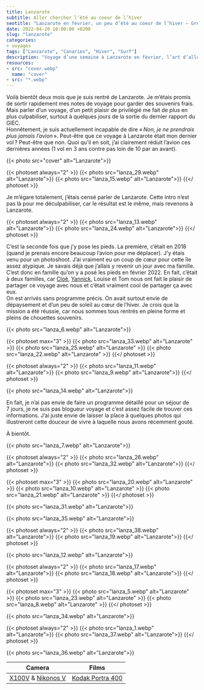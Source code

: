 ```yaml
---
title: Lanzarote
subtitle: Aller chercher l’été au coeur de l’hiver
seotitle: "Lanzarote en février, un peu d’été au coeur de l’hiver — Grégory Mignard"
date: 2022-04-20 10:00:00 +0200
slug: "lanzarote"
categories:
- voyages
tags: ["Lanzarote", "Canaries", "Hiver", "Surf"]
description: "Voyage d’une semaine à Lanzarote en février, l’art d’aller chercher un peu d’été au coeur de l’hiver."
resources:
- src: "cover.webp"
  name: "cover"
- src: "*.webp"
---
```


Voilà bientôt deux mois que je suis rentré de Lanzarote. Je m’étais promis de sortir rapidement mes notes de voyage pour garder des souvenirs frais. Mais parler d’un voyage, d’un petit plaisir de privilégié me fait de plus en plus culpabiliser, surtout à quelques jours de la sortie du dernier rapport du GIEC.  
Honnêtement, je suis actuellement incapable de dire « *Non, je ne prendrais plus jamais l’avion* ». Peut-être que ce voyage à Lanzarote était mon dernier vol ? Peut-être que non. Quoi qu’il en soit, j’ai clairement réduit l’avion ces dernières années (1 vol en 3 ans contre pas loin de 10 par an avant).

{{< photo src="cover" alt="Lanzarote">}}

{{< photoset always="2" >}}
{{< photo src="lanza_29.webp" alt="Lanzarote">}}
{{< photo src="lanza_15.webp" alt="Lanzarote">}}
{{</ photoset >}}

Je m’égare totalement, j’étais censé parler de Lanzarote. Cette intro n’est pas là pour me déculpabiliser, car le résultat est le même, mais revenons à Lanzarote.

{{< photoset always="2" >}}
{{< photo src="lanza_13.webp" alt="Lanzarote">}}
{{< photo src="lanza_24.webp" alt="Lanzarote">}}
{{</ photoset >}}

C’est la seconde fois que j’y pose les pieds. La première, c’était en 2018 (quand je prenais encore beaucoup l’avion pour me déplacer). J’y étais venu pour un photoshoot. J’ai vraiment eu un coup de cœur pour cette île assez atypique. Je savais déjà que j’allais y revenir un jour avec ma famille. C’est donc en famille qu’on y a posé les pieds en février 2022. En fait, c’était à deux familles, car [Cloé](https://www.instagram.com/le.murmure.des.feuilles/), [Yannick](https://www.instagram.com/bonjouryannick/), Louise et Tom nous ont fait le plaisir de partager ce voyage avec nous et c’était vraiment cool de partager ça avec eux.  
On est arrivés sans programme précis. On avait surtout envie de dépaysement et d’un peu de soleil au cœur de l’hiver. Je crois que la mission a été réussie, car nous sommes tous rentrés en pleine forme et pleins de chouettes souvenirs.

{{< photo src="lanza_6.webp" alt="Lanzarote">}}

{{< photoset max="3" >}}
  {{< photo src="lanza_33.webp" alt="Lanzarote" >}}
  {{< photo src="lanza_25.webp" alt="Lanzarote" >}}
  {{< photo src="lanza_22.webp" alt="Lanzarote" >}}
{{</ photoset >}}

{{< photoset always="2" >}}
{{< photo src="lanza_11.webp" alt="Lanzarote">}}
{{< photo src="lanza_9.webp" alt="Lanzarote">}}
{{</ photoset >}}

{{< photo src="lanza_14.webp" alt="Lanzarote">}}

En fait, je n’ai pas envie de faire un programme détaillé pour un séjour de 7 jours, je ne suis pas blogueur voyage et c’est assez facile de trouver ces informations. J’ai juste envie de laisser la place à quelques photos qui illustreront cette douceur de vivre à laquelle nous avons récemment gouté.

À bientôt.

{{< photo src="lanza_7.webp" alt="Lanzarote">}}

{{< photoset always="2" >}}
{{< photo src="lanza_26.webp" alt="Lanzarote">}}
{{< photo src="lanza_32.webp" alt="Lanzarote">}}
{{</ photoset >}}

{{< photoset max="3" >}}
  {{< photo src="lanza_20.webp" alt="Lanzarote" >}}
  {{< photo src="lanza_10.webp" alt="Lanzarote" >}}
  {{< photo src="lanza_21.webp" alt="Lanzarote" >}}
{{</ photoset >}}

{{< photo src="lanza_31.webp" alt="Lanzarote">}}

{{< photo src="lanza_35.webp" alt="Lanzarote">}}

{{< photoset always="2" >}}
{{< photo src="lanza_38.webp" alt="Lanzarote">}}
{{< photo src="lanza_19.webp" alt="Lanzarote">}}
{{</ photoset >}}

{{< photo src="lanza_12.webp" alt="Lanzarote">}}

{{< photoset always="2" >}}
{{< photo src="lanza_17.webp" alt="Lanzarote">}}
{{< photo src="lanza_18.webp" alt="Lanzarote">}}
{{</ photoset >}}

{{< photoset max="3" >}}
  {{< photo src="lanza_5.webp" alt="Lanzarote" >}}
  {{< photo src="lanza_23.webp" alt="Lanzarote" >}}
  {{< photo src="lanza_8.webp" alt="Lanzarote" >}}
{{</ photoset >}}

{{< photo src="lanza_34.webp" alt="Lanzarote">}}

{{< photoset always="2" >}}
{{< photo src="lanza_1.webp" alt="Lanzarote">}}
{{< photo src="lanza_37.webp" alt="Lanzarote">}}
{{</ photoset >}}

{{< photo src="lanza_36.webp" alt="Lanzarote">}}

| Camera | Films |
|:-------:|:------:|
| [X100V](https://www.digit-photo.com/FUJI-X100V-Noir-rFUJI16643000.html?dpa_id=23) & [Nikonos V](https://gregorymignard.com/nikonos-v/) | [Kodak Portra 400](https://www.digit-photo.com/KODAK-Portra-400-135-36-Poses-X5-rKFILM386.html?dpa_id=23) | 
